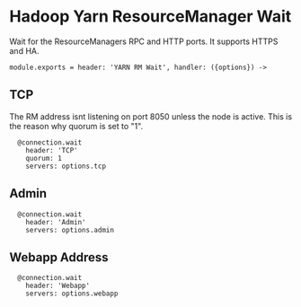 
# Hadoop Yarn ResourceManager Wait

Wait for the ResourceManagers RPC and HTTP ports. It supports HTTPS and HA.

    module.exports = header: 'YARN RM Wait', handler: ({options}) ->

## TCP

The RM address isnt listening on port 8050 unless the node is active. This is
the reason why quorum is set to "1".

      @connection.wait
        header: 'TCP'
        quorum: 1
        servers: options.tcp

## Admin

      @connection.wait
        header: 'Admin'
        servers: options.admin

## Webapp Address

      @connection.wait
        header: 'Webapp'
        servers: options.webapp
